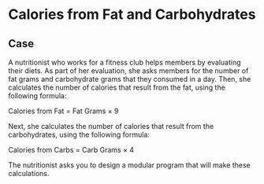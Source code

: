 # Calories from Fat and Carbohydrates

## Case

A nutritionist who works for a fitness club helps members by evaluating their diets. As part of her evaluation, she asks members for the number of fat grams and carbohydrate grams that they consumed in a day. Then, she calculates the number of calories that result from the fat, using the following formula:

Calories from Fat = Fat Grams × 9

Next, she calculates the number of calories that result from the carbohydrates, using the following formula:

Calories from Carbs = Carb Grams × 4

The nutritionist asks you to design a modular program that will make these calculations.
